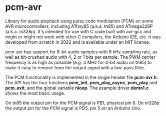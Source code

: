# pcm-avr
Library for audio playback using pulse code modulation (PCM) on some AVR microcontrollers, including ATtiny85 (a.k.a. tn85) and ATmega328P (a.k.a. m328p). It's intended for use with C code built with avr-gcc and might or might not work with other C compilers, the Arduino IDE, etc. It was developed from scratch in 2022 and is available under an MIT license.

pcm-avr has support for 8-bit audio samples with 8 kHz sampling rate, as well as bit-crushed audio with 4, 2 or 1 bits per sample. The PWM carrier frequency is as high as possible (e.g. 4 MHz for 4-bit audio on tn85) to make it easy to remove from the output signal with a low-pass filter.

The PCM functionality is implemented in the single header file **pcm-avr.h**. The API has the four functions **pcm_init**, **pcm_play_async**, **pcm_play** and **pcm_exit**, and the global variable **nloop**. The example driver **demo1.c** shows the most basic usage.

On tn85 the output pin for the PCM signal is PB1, physical pin 6. On m328p the output pin for the PCM signal is PD5, pin 5 on an Arduino Uno.
